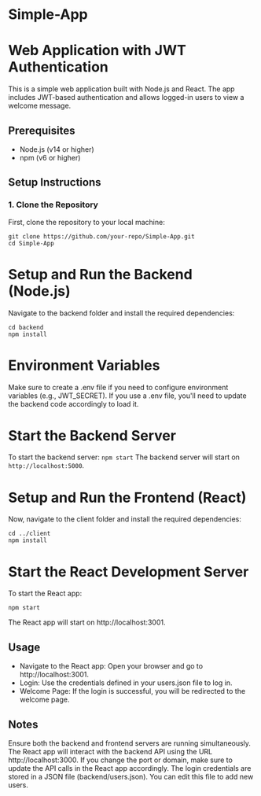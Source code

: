 # Simple-App
# Web Application with JWT Authentication

This is a simple web application built with Node.js and React. The app includes JWT-based authentication and allows logged-in users to view a welcome message.

## Prerequisites

- Node.js (v14 or higher)
- npm (v6 or higher)

## Setup Instructions

### 1. Clone the Repository

First, clone the repository to your local machine:

```
git clone https://github.com/your-repo/Simple-App.git
cd Simple-App
```

# Setup and Run the Backend (Node.js)
Navigate to the backend folder and install the required dependencies:
```
cd backend
npm install
```
# Environment Variables
Make sure to create a .env file if you need to configure environment variables (e.g., JWT_SECRET). If you use a .env file, you'll need to update the backend code accordingly to load it.

# Start the Backend Server
To start the backend server: `npm start`
The backend server will start on `http://localhost:5000`.

# Setup and Run the Frontend (React)
Now, navigate to the client folder and install the required dependencies:
```
cd ../client
npm install

```
# Start the React Development Server
To start the React app:

```
npm start
```
The React app will start on http://localhost:3001.

## Usage
- Navigate to the React app: Open your browser and go to http://localhost:3001.
- Login: Use the credentials defined in your users.json file to log in.
 - Welcome Page: If the login is successful, you will be redirected to the welcome page.
##  Notes
Ensure both the backend and frontend servers are running simultaneously.
The React app will interact with the backend API using the URL http://localhost:3000. 
If you change the port or domain, make sure to update the API calls in the React app accordingly.
The login credentials are stored in a JSON file (backend/users.json). You can edit this file to add new users.

